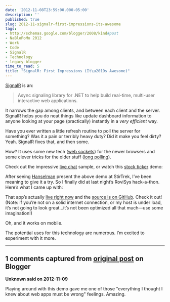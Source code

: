 ```yaml
---
date: '2012-11-08T23:59:00.000-05:00'
description: ''
published: true
slug: 2012-11-signalr-first-impressions-its-awesome
tags:
- http://schemas.google.com/blogger/2008/kind#post
- NaBloPoMo 2012
- Work
- Code
- SignalR
- Technology
- legacy-blogger
time_to_read: 5
title: "SignalR: First Impressions (It\u2019s Awesome)"
---
```



[SignalR](https://github.com/SignalR/SignalR#readme) is an:
<blockquote> 

Async signaling library for .NET to help build real-time, multi-user interactive web applications.
</blockquote>  

It narrows the gap among clients, and between each client and the server. SignalR helps you do neat things like update dashboard information to anyone looking at your page (practically) instantly in a *very efficient* way.

Have you ever written a little refresh routine to poll the server for something? Was it a pain or terribly heavy duty? Did it make you feel dirty? Yeah. SignalR fixes that, and then some.

How? It uses some new tech ([web sockets](http://en.wikipedia.org/wiki/WebSocket)) for the newer browsers and some clever tricks for the older stuff ([long polling](http://en.wikipedia.org/wiki/Push_technology#Long_polling)).

Check out the impressive [live chat](http://jabbr.net/) sample, or watch this [stock ticker](http://vimeo.com/31938189) demo:  


After seeing [Hanselman](http://www.hanselman.com/blog/AsynchronousScalableWebApplicationsWithRealtimePersistentLongrunningConnectionsWithSignalR.aspx) present the above demo at StirTrek, I’ve been meaning to give it a try. So I finally did at last night’s RoviSys hack-a-thon. Here’s what I came up with:  



That app’s actually [live right now](http://blocky.apphb.com/) and the [source is on GitHub](https://github.com/mharen/devour/tree/master/devour). Check it out! (Note: if you’re not on a solid internet connection, or my host is under load, it’s not going to look great…it’s not been optimized all that much—use some imagination!)

Oh, and it works on mobile.

The potential uses for this technology are numerous. I’m excited to experiment with it more.

---

## 1 comments captured from [original post](https://blog.wassupy.com/2012/11/signalr-first-impressions-its-awesome.html) on Blogger

**Unknown said on 2012-11-09**

Playing around with this demo gave me one of those &quot;everything I thought I knew about web apps must be wrong&quot; feelings. Amazing.

